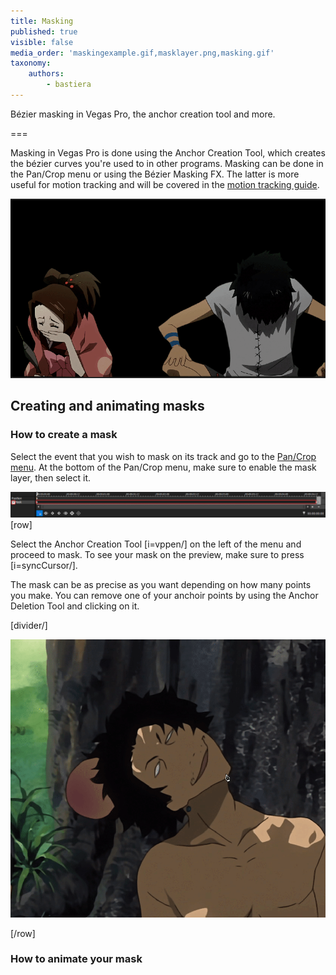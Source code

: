 ```yaml
---
title: Masking
published: true
visible: false
media_order: 'maskingexample.gif,masklayer.png,masking.gif'
taxonomy:
    authors:
        - bastiera
---
```


Bézier masking in Vegas Pro, the anchor creation tool and more.

===

Masking in Vegas Pro is done using the Anchor Creation Tool, which creates the bézier curves you're used to in other programs. Masking can be done in the Pan/Crop menu or using the Bézier Masking FX. The latter is more useful for motion tracking and will be covered in the [motion tracking guide](/vegas-pro/motion-tracking).

![masking in Vegas Pro](masking.gif "Anime: Samurai Champloo")

## Creating and animating masks 

### How to create a mask
Select the event that you wish to mask on its track and go to the [Pan/Crop menu](/vegas-pro/pan-and-crop#the-pan-crop-menu). At the bottom of the Pan/Crop menu, make sure to enable the mask layer, then select it.

![tick "mask" and select the mask layer](masklayer.png)
[row]

Select the Anchor Creation Tool [i=vppen/] on the left of the menu and proceed to mask. To see your mask on the preview, make sure to press [i=syncCursor/]. 

The mask can be as precise as you want depending on how many points you make.  You can remove one of your anchoir points by using the Anchor Deletion Tool and clicking on it.



[divider/]

![creating a mask with the anchor creation tool](maskingexample.gif "Anime: Samurai Champloo")

[/row]


### How to animate your mask
